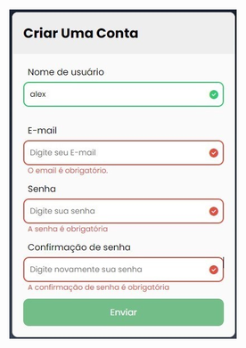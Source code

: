 <h1 align="center">
  <img alt="FormularioCriarConta" title="#FormularioCriarConta" src="./assets/img/formulario_criar_conta.jpg" />
</h1>
